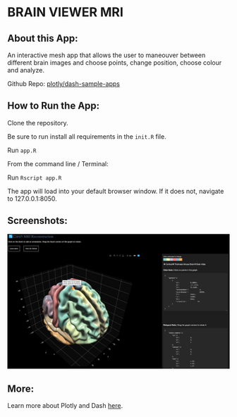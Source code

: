 # BRAIN VIEWER MRI

## About this App:

An interactive mesh app that allows the user to maneouver between different brain images and choose points, change position, choose colour and analyze. 

Github Repo: [plotly/dash-sample-apps](https://github.com/plotly/dash-sample-apps/)


## How to Run the App: 

Clone the repository.

Be sure to run install all requirements in the `init.R` file.

Run `app.R`

From the command line / Terminal:

Run `Rscript app.R`

The app will load into your default browser window. If it does not, navigate to 127.0.0.1:8050.

## Screenshots:

![image](assets/app.png)

## More:

Learn more about Plotly and Dash [here](https://plot.ly/dash).
##

